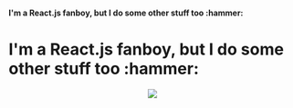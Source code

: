 <!-- Repo has been edited to be static, see comments for dynamic calls. -->
<h4>
  I'm a React.js fanboy, but I do some other stuff too :hammer:
</h4>

<h1>
  I'm a React.js fanboy, but I do some other stuff too :hammer:
</h1>

<p align="center">
  <img src="https://raw.githubusercontent.com/andyruwruw/andyruwruw/master/example/skills.svg">
  <!-- This is how you'd make the call dynamically <img src="https://readme.andyruwruw.com/api/skills"> -->
</p>
